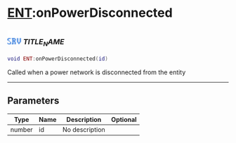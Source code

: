 # [ENT](../ent/README.md):onPowerDisconnected

### <img src="../../.gitbook/assets/server.png" width="32" height="32" /> $TITLE_NAME$

```lua
void ENT:onPowerDisconnected(id)
```

Called when a power network is disconnected from the entity<br>

-----------------
## Parameters

| Type   | Name | Description | Optional |
| ------ | ---- | ----------- | -------: |
| number | id | No description |  |
